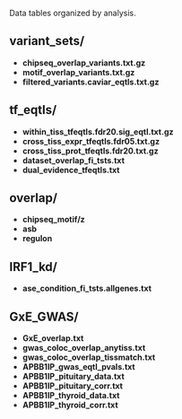 Data tables organized by analysis.

## variant_sets/
<ul>
  <li><b>chipseq_overlap_variants.txt.gz</b></li>
  <li><b>motif_overlap_variants.txt.gz</b></li>
  <li><b>filtered_variants.caviar_eqtls.txt.gz</b></li>
</ul>

## tf_eqtls/
<ul>
  <li><b>within_tiss_tfeqtls.fdr20.sig_eqtl.txt.gz</b></li>
  <li><b>cross_tiss_expr_tfeqtls.fdr05.txt.gz</b></li>
  <li><b>cross_tiss_prot_tfeqtls.fdr20.txt.gz</b></li>
  <li><b>dataset_overlap_fi_tsts.txt</b></li>
  <li><b>dual_evidence_tfeqtls.txt</b></li>
</ul>

## overlap/
<ul>
  <li><b>chipseq_motif/z</b></li>
  <li><b>asb</b></li>
  <li><b>regulon</b></li>
</ul>

## IRF1_kd/
<ul>
  <li><b>ase_condition_fi_tsts.allgenes.txt</b></li>
</ul>

## GxE_GWAS/
<ul>
  <li><b>GxE_overlap.txt</b></li>
  <li><b>gwas_coloc_overlap_anytiss.txt</b></li>
  <li><b>gwas_coloc_overlap_tissmatch.txt</b></li>
  <li><b>APBB1IP_gwas_eqtl_pvals.txt</b></li>
  <li><b>APBB1IP_pituitary_data.txt</b></li>
  <li><b>APBB1IP_pituitary_corr.txt</b></li>
  <li><b>APBB1IP_thyroid_data.txt</b></li>
  <li><b>APBB1IP_thyroid_corr.txt</b></li>
</ul>

